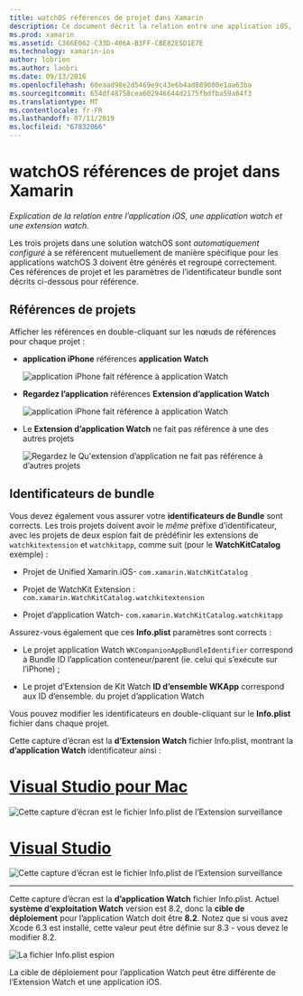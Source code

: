 ```yaml
---
title: watchOS références de projet dans Xamarin
description: Ce document décrit la relation entre une application iOS, une application watch et une extension d’application watch. Il aborde les références de projet et d’offre groupée identificateurs.
ms.prod: xamarin
ms.assetid: C366E062-C33D-406A-B3FF-CBE82E5D1E7E
ms.technology: xamarin-ios
author: lobrien
ms.author: laobri
ms.date: 09/13/2016
ms.openlocfilehash: 60eaad98e2d5469e9c43e6b4ad889080e1aa63ba
ms.sourcegitcommit: 654df48758cea602946644d2175fbdfba59a64f3
ms.translationtype: MT
ms.contentlocale: fr-FR
ms.lasthandoff: 07/11/2019
ms.locfileid: "67832066"
---
```

# <a name="watchos-project-references-in-xamarin"></a>watchOS références de projet dans Xamarin

_Explication de la relation entre l’application iOS, une application watch et une extension watch._

Les trois projets dans une solution watchOS sont *automatiquement configuré* à se référencent mutuellement de manière spécifique pour les applications watchOS 3 doivent être générés et regroupé correctement. Ces références de projet et les paramètres de l’identificateur bundle sont décrits ci-dessous pour référence.

## <a name="project-references"></a>Références de projets

Afficher les références en double-cliquant sur les nœuds de références pour chaque projet :

- **application iPhone** références **application Watch**

  ![](project-references-images/catalog-reference1.png "application iPhone fait référence à application Watch")

- **Regardez l’application** références **Extension d’application Watch**

  ![](project-references-images/catalog-reference2.png "application iPhone fait référence à application Watch")


- Le **Extension d’application Watch** ne fait pas référence à une des autres projets

  ![](project-references-images/catalog-reference3.png "Regardez le Qu'extension d’application ne fait pas référence à d’autres projets")



## <a name="bundle-identifiers"></a>Identificateurs de bundle

Vous devez également vous assurer votre **identificateurs de Bundle** sont corrects.
Les trois projets doivent avoir le *même* préfixe d’identificateur, avec les projets de deux espion fait de prédéfinir les extensions de `watchkitextension` et `watchkitapp`, comme suit (pour le **WatchKitCatalog** exemple) :

- Projet de Unified Xamarin.iOS- `com.xamarin.WatchKitCatalog`

- Projet de WatchKit Extension : `com.xamarin.WatchKitCatalog.watchkitextension`

- Projet d’application Watch- `com.xamarin.WatchKitCatalog.watchkitapp`

Assurez-vous également que ces **Info.plist** paramètres sont corrects :

- Le projet application Watch `WKCompanionAppBundleIdentifier` correspond à Bundle ID l’application conteneur/parent (ie. celui qui s’exécute sur l’iPhone) ;

- Le projet d’Extension de Kit Watch **ID d’ensemble WKApp** correspond aux ID d’ensemble. du projet d’application Watch

Vous pouvez modifier les identificateurs en double-cliquant sur le **Info.plist** fichier dans chaque projet.

Cette capture d’écran est la **d’Extension Watch** fichier Info.plist, montrant la **d’application Watch** identificateur ainsi :

# <a name="visual-studio-for-mactabmacos"></a>[Visual Studio pour Mac](#tab/macos)
    
![](project-references-images/infoplist-extension.png "Cette capture d’écran est le fichier Info.plist de l’Extension surveillance")

# <a name="visual-studiotabwindows"></a>[Visual Studio](#tab/windows)
    
![](project-references-images/infoplist-extension-vs.png "Cette capture d’écran est le fichier Info.plist de l’Extension surveillance")

-----

Cette capture d’écran est la **d’application Watch** fichier Info.plist.
Actuel **système d’exploitation Watch** version est 8.2, donc la **cible de déploiement** pour l’application Watch doit être **8.2**. Notez que si vous avez Xcode 6.3 est installé, cette valeur peut être définie sur 8.3 - vous devez le modifier 8.2.

![](project-references-images/infoplist-watchapp.png "La fichier Info.plist espion")

La cible de déploiement pour l’application Watch peut être différente de l’Extension Watch et une application iOS.

